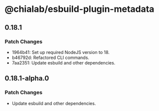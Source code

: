 # @chialab/esbuild-plugin-metadata

## 0.18.1

### Patch Changes

- 1964b41: Set up required NodeJS version to 18.
- b46792d: Refactored CLI commands.
- 7aa2351: Update esbuild and other dependencies.

## 0.18.1-alpha.0

### Patch Changes

- Update esbuild and other dependencies.
